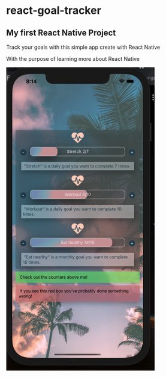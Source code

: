 # react-goal-tracker
## My first React Native Project

Track your goals with this simple app create with React Native

With the purpose of learning more about React Native

![Alt text](assets/theapp.png?raw=true "apppic")


